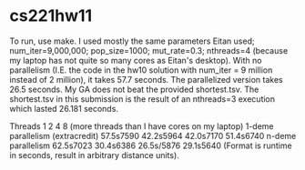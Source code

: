 # cs221hw11
To run, use make.
I used mostly the same parameters Eitan used; num_iter=9,000,000; pop_size=1000; mut_rate=0.3; nthreads=4 (because my laptop has not quite so many cores as Eitan's desktop). With no parallelism (I.E. the code in the hw10 solution with num_iter = 9 million instead of 2 million), it takes 57.7 seconds. The parallelized version takes 26.5 seconds. My GA does not beat the provided shortest.tsv. The shortest.tsv in this submission is the result of an nthreads=3 execution which lasted 26.181 seconds.

Threads						1			2			4			8 (more threads than I have cores on my laptop)
1-deme parallelism (extracredit)	57.5s7590		42.2s5964		42.0s7170		51.4s6740
n-deme parallelism				62.5s7023		30.4s6386		26.5s/5876	29.1s5640
(Format is runtime in seconds, result in arbitrary distance units).